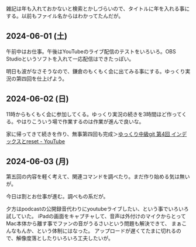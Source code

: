 雑記は年も入れておかないと検索とかしづらいので、タイトルに年を入れる事にする。以前もファイル名からはわかってたんだが。

## 2024-06-01 (土)

午前中はお仕事。午後はYouTubeのライブ配信のテストをいろいろ。OBS Studioというソフトを入れて一応配信はできたっぽい。

明日も波がなさそうなので、鎌倉のもくもく会に出てみる事にする。ゆっくり実況の第四回を仕上げよう。

## 2024-06-02 (日)

11時からもくもく会に参加してくる。ゆっくり実況の続きを3時間ほど作ってくる。やはりこういう場で作業するのは作業が進んで良いな。

家に帰ってきて続きを作り、無事第四回も完成＞[ゆっくり中級git 第4回 インデックスとreset - YouTube](https://www.youtube.com/watch?v=Ju1cQzCzaB8&list=PLxenskds9g0A5V8vJ0QrKHGaCDpN97hOy&index=5)

## 2024-06-03 (月)

第五回の内容を軽く考えて、関連コマンドを調べたり。まだ作り始める気は無いが。

今日は割とお仕事が進む。調べもの系だが。

夕方はpodcastの公開録音代わりにyoutubeライブしたい、という事でいろいろ試していた。
iPadの画面をキャプチャして、音声は外付けのマイクからとってMac本体から離す事でファンの音がうるさいという問題も解決できて、
まぁこんなもんか、という体制にはなった。
アップロードが遅くてたまに切れるので、解像度落としたりいろいろ工夫したいが。